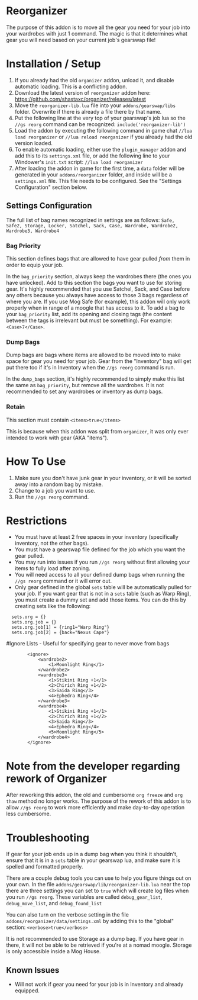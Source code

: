 # Reorganizer

The purpose of this addon is to move all the gear you need for your job into your wardrobes with just 1 command. The magic is that it determines what gear you will need based on your current job's gearswap file!

# Installation / Setup
1. If you already had the old `organizer` addon, unload it, and disable automatic loading. This is a conflicting addon.
2. Download the latest version of `reorganizer` addon here: https://github.com/shastaxc/organizer/releases/latest
3. Move the `reorganizer-lib.lua` file into your `addons/gearswap/libs` folder. Overwrite if there is already a file there by that name.
4. Put the following line at the very top of your gearswap's job lua so the `//gs reorg` command can be recognized: `include('reorganizer-lib')`
5. Load the addon by executing the following command in game chat `//lua load reorganizer` or `//lua reload reorganizer` if you already had the old version loaded.
6. To enable automatic loading, either use the `plugin_manager` addon and add this to its `settings.xml` file, or add the following line to your Windower's `init.txt` script: `//lua load reorganizer`
7. After loading the addon in game for the first time, a `data` folder will be generated in your `addons/reorganizer` folder, and inside will be a `settings.xml` file. This file needs to be configured. See the "Settings Configuration" section below.

## Settings Configuration
The full list of bag names recognized in settings are as follows:
`Safe, Safe2, Storage, Locker, Satchel, Sack, Case, Wardrobe, Wardrobe2, Wardrobe3, Wardrobe4`

### Bag Priority
This section defines bags that are allowed to have gear pulled *from* them in order to equip your job.

In the `bag_priority` section, always keep the wardrobes there (the ones you have unlocked). Add to this section the bags you want to use for storing gear. It's highly recommended that you use Satchel, Sack, and Case before any others because you always have access to those 3 bags regardless of where you are. If you use Mog Safe (for example), this addon will only work properly when in range of a moogle that has access to it. To add a bag to your `bag_priority` list, add its opening and closing tags (the content between the tags is irrelevant but must be something). For example: `<Case>7</Case>`.

### Dump Bags
Dump bags are bags where items are allowed to be moved *into* to make space for gear you need for your job. Gear from the "Inventory" bag will get put there too if it's in Inventory when the `//gs reorg` command is run.

In the `dump_bags` section, it's highly recommended to simply make this list the same as `bag_priority`, but remove all the wardrobes. It is not recommended to set any wardrobes or inventory as dump bags.

### Retain
This section must contain `<items>true</items>`

This is because when this addon was split from `organizer`, it was only ever intended to work with gear (AKA "items").

# How To Use
1. Make sure you don't have junk gear in your inventory, or it will be sorted away into a random bag by mistake.
2. Change to a job you want to use.
3. Run the `//gs reorg` command.

# Restrictions
* You must have at least 2 free spaces in your inventory (specifically inventory, not the other bags).
* You must have a gearswap file defined for the job which you want the gear pulled.
* You may run into issues if you run `//gs reorg` without first allowing your items to fully load after zoning.
* You will need access to all your defined dump bags when running the `//gs reorg` command or it will error out.
* Only gear defined in the global `sets` table will be automatically pulled for your job. If you want gear that is not in a `sets` table (such as Warp Ring), you must create a dummy set and add those items. You can do this by creating sets like the following:
```
  sets.org = {}
  sets.org.job = {}
  sets.org.job[1] = {ring1="Warp Ring"}
  sets.org.job[2] = {back="Nexus Cape"}
```

#Ignore Lists - Useful for specifying gear to never move from bags
```
        <ignore>
            <wardrobe2>
                <1>Moonlight Ring</1>
            </wardrobe2>
            <wardrobe3>
                <1>Stikini Ring +1</1>
                <2>Chirich Ring +1</2>
                <3>Saida Ring</3>
                <4>Ephedra Ring</4>
            </wardrobe3>
            <wardrobe4>
                <1>Stikini Ring +1</1>
                <2>Chirich Ring +1</2>
                <3>Saida Ring</3>
                <4>Ephedra Ring</4>
                <5>Moonlight Ring</5>
            </wardrobe4>
        </ignore>
```

# Note from the developer regarding rework of Organizer

After reworking this addon, the old and cumbersome `org freeze` and `org thaw` method no longer works. The purpose of the rework of this addon is to allow `//gs reorg` to work more efficiently and make day-to-day operation less cumbersome. 

# Troubleshooting
If gear for your job ends up in a dump bag when you think it shouldn't, ensure that it is in a `sets` table in your gearswap lua, and make sure it is spelled and formatted properly.

There are a couple debug tools you can use to help you figure things out on your own. In the file `addons/gearswap/lib/reorganizer-lib.lua` near the top there are three settings you can set to `true` which will create log files when you run `//gs reorg`. These variables are called `debug_gear_list`, `debug_move_list`, and `debug_found_list`

You can also turn on the verbose setting in the file `addons/reorganizer/data/settings.xml` by adding this to the "global" section: `<verbose>true</verbose>`

It is not recommended to use Storage as a dump bag. If you have gear in there, it will not be able to be retrieved if you're at a nomad moogle. Storage is only accessible inside a Mog House.

## Known Issues
* Will not work if gear you need for your job is in Inventory and already equipped.

